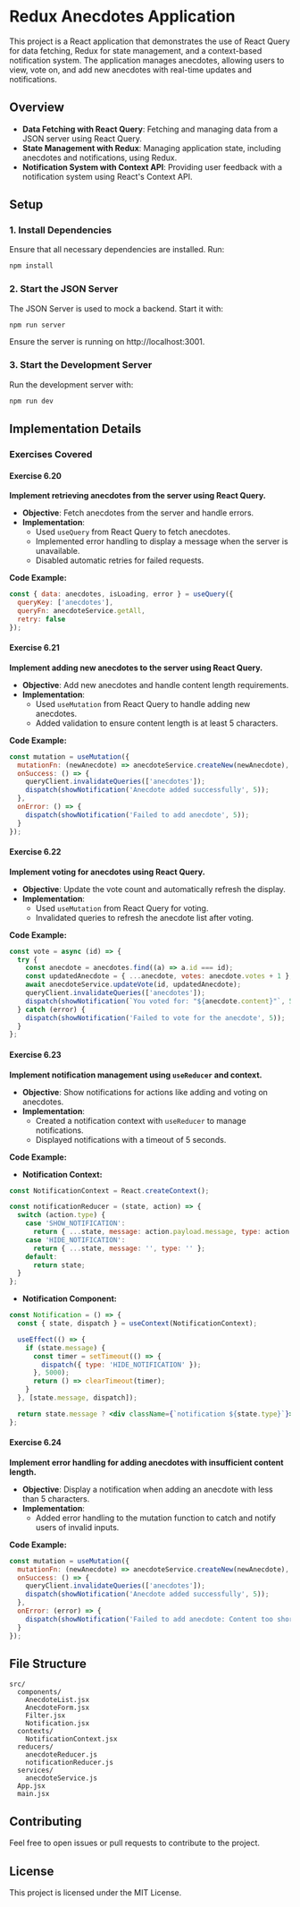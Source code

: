 
# Redux Anecdotes Application

This project is a React application that demonstrates the use of React Query for data fetching, Redux for state management, and a context-based notification system. The application manages anecdotes, allowing users to view, vote on, and add new anecdotes with real-time updates and notifications.

## Overview

- **Data Fetching with React Query**: Fetching and managing data from a JSON server using React Query.
- **State Management with Redux**: Managing application state, including anecdotes and notifications, using Redux.
- **Notification System with Context API**: Providing user feedback with a notification system using React's Context API.

## Setup

### 1. Install Dependencies

Ensure that all necessary dependencies are installed. Run:

```bash
npm install
```

### 2. Start the JSON Server

The JSON Server is used to mock a backend. Start it with:

```bash
npm run server
```

Ensure the server is running on http://localhost:3001.

### 3. Start the Development Server

Run the development server with:

```bash
npm run dev
```

## Implementation Details

### Exercises Covered

#### Exercise 6.20

**Implement retrieving anecdotes from the server using React Query.**

- **Objective**: Fetch anecdotes from the server and handle errors.
- **Implementation**:
  - Used `useQuery` from React Query to fetch anecdotes.
  - Implemented error handling to display a message when the server is unavailable.
  - Disabled automatic retries for failed requests.

**Code Example:**

```jsx
const { data: anecdotes, isLoading, error } = useQuery({
  queryKey: ['anecdotes'],
  queryFn: anecdoteService.getAll,
  retry: false
});
```

#### Exercise 6.21

**Implement adding new anecdotes to the server using React Query.**

- **Objective**: Add new anecdotes and handle content length requirements.
- **Implementation**:
  - Used `useMutation` from React Query to handle adding new anecdotes.
  - Added validation to ensure content length is at least 5 characters.

**Code Example:**

```jsx
const mutation = useMutation({
  mutationFn: (newAnecdote) => anecdoteService.createNew(newAnecdote),
  onSuccess: () => {
    queryClient.invalidateQueries(['anecdotes']);
    dispatch(showNotification('Anecdote added successfully', 5));
  },
  onError: () => {
    dispatch(showNotification('Failed to add anecdote', 5));
  }
});
```

#### Exercise 6.22

**Implement voting for anecdotes using React Query.**

- **Objective**: Update the vote count and automatically refresh the display.
- **Implementation**:
  - Used `useMutation` from React Query for voting.
  - Invalidated queries to refresh the anecdote list after voting.

**Code Example:**

```jsx
const vote = async (id) => {
  try {
    const anecdote = anecdotes.find((a) => a.id === id);
    const updatedAnecdote = { ...anecdote, votes: anecdote.votes + 1 };
    await anecdoteService.updateVote(id, updatedAnecdote);
    queryClient.invalidateQueries(['anecdotes']);
    dispatch(showNotification(`You voted for: "${anecdote.content}"`, 5));
  } catch (error) {
    dispatch(showNotification('Failed to vote for the anecdote', 5));
  }
};
```

#### Exercise 6.23

**Implement notification management using `useReducer` and context.**

- **Objective**: Show notifications for actions like adding and voting on anecdotes.
- **Implementation**:
  - Created a notification context with `useReducer` to manage notifications.
  - Displayed notifications with a timeout of 5 seconds.

**Code Example:**

- **Notification Context:**

```jsx
const NotificationContext = React.createContext();

const notificationReducer = (state, action) => {
  switch (action.type) {
    case 'SHOW_NOTIFICATION':
      return { ...state, message: action.payload.message, type: action.payload.type };
    case 'HIDE_NOTIFICATION':
      return { ...state, message: '', type: '' };
    default:
      return state;
  }
};
```

- **Notification Component:**

```jsx
const Notification = () => {
  const { state, dispatch } = useContext(NotificationContext);

  useEffect(() => {
    if (state.message) {
      const timer = setTimeout(() => {
        dispatch({ type: 'HIDE_NOTIFICATION' });
      }, 5000);
      return () => clearTimeout(timer);
    }
  }, [state.message, dispatch]);

  return state.message ? <div className={`notification ${state.type}`}>{state.message}</div> : null;
};
```

#### Exercise 6.24

**Implement error handling for adding anecdotes with insufficient content length.**

- **Objective**: Display a notification when adding an anecdote with less than 5 characters.
- **Implementation**:
  - Added error handling to the mutation function to catch and notify users of invalid inputs.

**Code Example:**

```jsx
const mutation = useMutation({
  mutationFn: (newAnecdote) => anecdoteService.createNew(newAnecdote),
  onSuccess: () => {
    queryClient.invalidateQueries(['anecdotes']);
    dispatch(showNotification('Anecdote added successfully', 5));
  },
  onError: (error) => {
    dispatch(showNotification('Failed to add anecdote: Content too short', 5));
  }
});
```

## File Structure

```plaintext
src/
  components/
    AnecdoteList.jsx
    AnecdoteForm.jsx
    Filter.jsx
    Notification.jsx
  contexts/
    NotificationContext.jsx
  reducers/
    anecdoteReducer.js
    notificationReducer.js
  services/
    anecdoteService.js
  App.jsx
  main.jsx
```

## Contributing

Feel free to open issues or pull requests to contribute to the project.

## License

This project is licensed under the MIT License.
